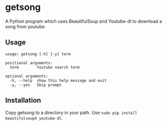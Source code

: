 getsong
=======

A Python program which uses BeautifulSoup and Youtube-dl to download a song from youtube

Usage
-----

    usage: getsong [-h] [-y] term
    
    positional arguments:
      term        Youtube search term

    optional arguments:
      -h, --help  show this help message and exit
      -y, --yes   Skip prompt

Installation
------------

Copy getsong to a directory in your path. Use `sudo pip install beautifulsoup4 youtube-dl`.
